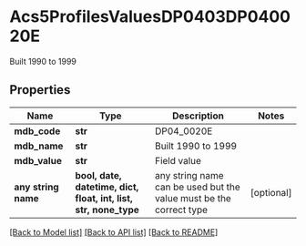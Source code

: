 # Acs5ProfilesValuesDP0403DP040020E

Built 1990 to 1999

## Properties
Name | Type | Description | Notes
------------ | ------------- | ------------- | -------------
**mdb_code** | **str** | DP04_0020E | 
**mdb_name** | **str** | Built 1990 to 1999 | 
**mdb_value** | **str** | Field value | 
**any string name** | **bool, date, datetime, dict, float, int, list, str, none_type** | any string name can be used but the value must be the correct type | [optional]

[[Back to Model list]](../README.md#documentation-for-models) [[Back to API list]](../README.md#documentation-for-api-endpoints) [[Back to README]](../README.md)


